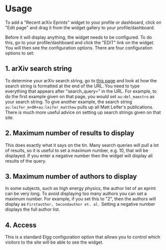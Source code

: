 # Usage #

To add a "Recent arXiv Eprints" widget to your profile or dashboard, click on "Edit page" and drag it from the widget gallery to your profile/dashboard.

Before it will display anything, the widget needs to be configured.  To do this, go to your profile/dashboard and click the "EDIT" link on the widget.  You will then see the configuration options.  There are four configuration options to set:

## 1. arXiv search string ##

To determine your arXiv search string, go to [this page](http://export.arxiv.org/api_help/docs/user-manual.html#query_details) and look at how the search string is formatted at the end of the URL.  You need to type everything that appears after "search\_query=" in the URL.  For example, to do the first example given on that page, you would set `au:del_maestro` as your search string.  To give another example, the search string `au:leifer_m+OR+au:leifer_matthew` pulls up all Matt Leifer's publications.  There is much more useful advice on setting up search strings given on that site.

## 2. Maximum number of results to display ##

This does exactly what it says on the tin.  Many search queries will pull a lot of results, so it is useful to set a maximum number, e.g. 10, that will be displayed.  If you enter a negative number then the widget will display all results of the query.

## 3. Maximum number of authors to display ##

In some subjects, such as high energy physics, the author list of an eprint can be very long.  To avoid displaying too many authors you can set a maximum number.  For example, if you set this to "2", then the authors will display as `Firstauthor, Secondauthor et. al.`  Setting a negative number displays the full author list.

## 4. Access ##

This is a standard Elgg configuration option that allows you to control which visitors to the site will be able to see the widget.